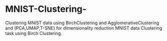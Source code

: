 # MNIST-Clustering-
Clustering MNIST data using BirchClustering and AgglomerativeClustering and (PCA,UMAP,T-SNE) for dimensionality reduction  MNIST data Clustering task using Birch Clustering.
